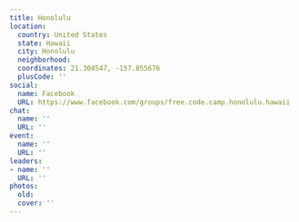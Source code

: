```yaml
---
title: Honolulu
location:
  country: United States
  state: Hawaii
  city: Honolulu
  neighborhood: 
  coordinates: 21.304547, -157.855676
  plusCode: ''
social:
  name: Facebook
  URL: https://www.facebook.com/groups/free.code.camp.honolulu.hawaii
chat:
  name: ''
  URL: ''
event:
  name: ''
  URL: ''
leaders:
- name: ''
  URL: ''
photos:
  old: 
  cover: ''
---
```

